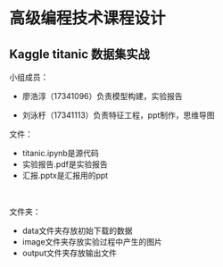 # 高级编程技术课程设计

## Kaggle titanic 数据集实战

小组成员：

* 廖浩淳（17341096）负责模型构建，实验报告

* 刘泳杅（17341113）负责特征工程，ppt制作，思维导图



文件：

* titanic.ipynb是源代码
* 实验报告.pdf是实验报告
* 汇报.pptx是汇报用的ppt

​	

文件夹：

* data文件夹存放初始下载的数据
* image文件夹存放实验过程中产生的图片
* output文件夹存放输出文件

​	